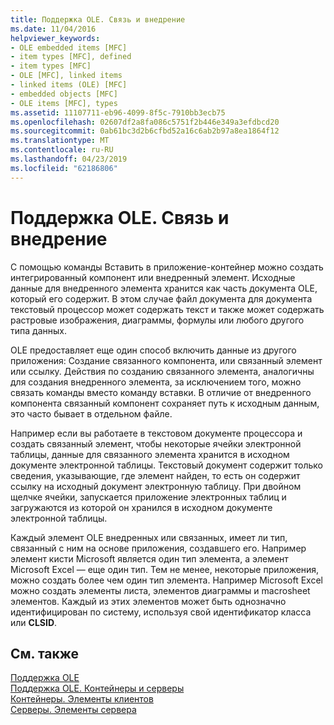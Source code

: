 ```yaml
---
title: Поддержка OLE. Связь и внедрение
ms.date: 11/04/2016
helpviewer_keywords:
- OLE embedded items [MFC]
- item types [MFC], defined
- item types [MFC]
- OLE [MFC], linked items
- linked items (OLE) [MFC]
- embedded objects [MFC]
- OLE items [MFC], types
ms.assetid: 11107711-eb96-4099-8f5c-7910bb3ecb75
ms.openlocfilehash: 02607df2a8fa086c5751f2b446e349a3efdbcd20
ms.sourcegitcommit: 0ab61bc3d2b6cfbd52a16c6ab2b97a8ea1864f12
ms.translationtype: MT
ms.contentlocale: ru-RU
ms.lasthandoff: 04/23/2019
ms.locfileid: "62186806"
---
```

# <a name="ole-background-linking-and-embedding"></a>Поддержка OLE. Связь и внедрение

С помощью команды Вставить в приложение-контейнер можно создать интегрированный компонент или внедренный элемент. Исходные данные для внедренного элемента хранится как часть документа OLE, который его содержит. В этом случае файл документа для документа текстовый процессор может содержать текст и также может содержать растровые изображения, диаграммы, формулы или любого другого типа данных.

OLE предоставляет еще один способ включить данные из другого приложения: Создание связанного компонента, или связанный элемент или ссылку. Действия по созданию связанного элемента, аналогичны для создания внедренного элемента, за исключением того, можно связать команды вместо команду вставки. В отличие от внедренного компонента связанный компонент сохраняет путь к исходным данным, это часто бывает в отдельном файле.

Например если вы работаете в текстовом документе процессора и создать связанный элемент, чтобы некоторые ячейки электронной таблицы, данные для связанного элемента хранится в исходном документе электронной таблицы. Текстовый документ содержит только сведения, указывающие, где элемент найден, то есть он содержит ссылку на исходный документ электронную таблицу. При двойном щелчке ячейки, запускается приложение электронных таблиц и загружаются из которой он хранился в исходном документе электронной таблицы.

Каждый элемент OLE внедренных или связанных, имеет ли тип, связанный с ним на основе приложения, создавшего его. Например элемент кисти Microsoft является один тип элемента, а элемент Microsoft Excel — еще один тип. Тем не менее, некоторые приложения, можно создать более чем один тип элемента. Например Microsoft Excel можно создать элементы листа, элементов диаграммы и macrosheet элементов. Каждый из этих элементов может быть однозначно идентифицирован по систему, используя свой идентификатор класса или **CLSID**.

## <a name="see-also"></a>См. также

[Поддержка OLE](../mfc/ole-background.md)<br/>
[Поддержка OLE. Контейнеры и серверы](../mfc/ole-background-containers-and-servers.md)<br/>
[Контейнеры. Элементы клиентов](../mfc/containers-client-items.md)<br/>
[Серверы. Элементы сервера](../mfc/servers-server-items.md)
